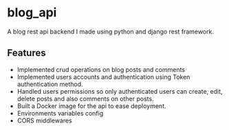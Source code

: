 # blog_api
A blog rest api backend I made using python and django rest framework.

## Features

- Implemented crud operations on blog posts and comments
- Implemented users accounts and authentication using Token authentication method.
- Handled users permissions so only authenticated users can create, edit, delete posts and  also comments on other posts.
- Built a Docker image for the api to ease deployment.
- Environments variables config
- CORS middlewares
